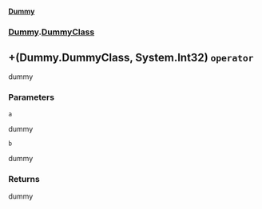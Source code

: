 #### [Dummy](./Dummy.md 'Dummy')
### [Dummy](./Dummy.md#Dummy 'Dummy').[DummyClass](./Dummy-DummyClass.md 'Dummy.DummyClass')
## +(Dummy.DummyClass, System.Int32) `operator`
dummy
### Parameters

<a name='Dummy-DummyClass-op_Addition(Dummy-DummyClass-_System-Int32)-a'></a>
`a`

dummy

<a name='Dummy-DummyClass-op_Addition(Dummy-DummyClass-_System-Int32)-b'></a>
`b`

dummy
### Returns
dummy
